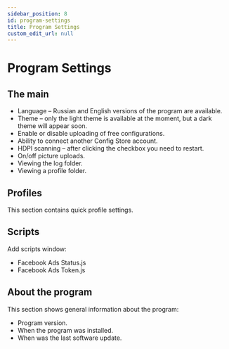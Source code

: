 ```yaml
---
sidebar_position: 8
id: program-settings
title: Program Settings
custom_edit_url: null
---
```


# Program Settings

## The main

- Language – Russian and English versions of the program are available.
- Theme – only the light theme is available at the moment, but a dark theme will appear soon.
- Enable or disable uploading of free configurations.
- Ability to connect another Config Store account.
- HDPI scanning – after clicking the checkbox you need to restart.
- On/off picture uploads.
- Viewing the log folder.
- Viewing a profile folder.

<!-- ![Docusaurus logo](/img/docusaurus.png) -->

## Profiles

This section contains quick profile settings.

<!-- ![Docusaurus logo](/img/docusaurus.png) -->

## Scripts

Add scripts window:

- Facebook Ads Status.js
- Facebook Ads Token.js

<!-- ![Docusaurus logo](/img/docusaurus.png) -->

## About the program

This section shows general information about the program:

- Program version.
- When the program was installed.
- When was the last software update.

<!-- ![Docusaurus logo](/img/docusaurus.png) -->
